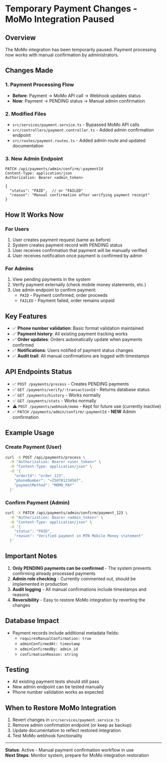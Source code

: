 # Temporary Payment Changes - MoMo Integration Paused

## Overview
The MoMo integration has been temporarily paused. Payment processing now works with manual confirmation by administrators.

## Changes Made

### 1. Payment Processing Flow
- **Before**: Payment → MoMo API call → Webhook updates status
- **Now**: Payment → PENDING status → Manual admin confirmation

### 2. Modified Files
- `src/services/payment.service.ts` - Bypassed MoMo API calls
- `src/controllers/payment.controller.ts` - Added admin confirmation endpoint
- `src/routes/payment.routes.ts` - Added admin route and updated documentation

### 3. New Admin Endpoint
```http
PATCH /api/payments/admin/confirm/:paymentId
Content-Type: application/json
Authorization: Bearer <admin_token>

{
  "status": "PAID",  // or "FAILED"
  "reason": "Manual confirmation after verifying payment receipt"
}
```

## How It Works Now

### For Users
1. User creates payment request (same as before)
2. System creates payment record with PENDING status
3. User receives confirmation that payment will be manually verified
4. User receives notification once payment is confirmed by admin

### For Admins
1. View pending payments in the system
2. Verify payment externally (check mobile money statements, etc.)
3. Use admin endpoint to confirm payment:
   - `PAID` - Payment confirmed, order proceeds
   - `FAILED` - Payment failed, order remains unpaid

## Key Features
- ✅ **Phone number validation**: Basic format validation maintained
- ✅ **Payment history**: All existing payment tracking works
- ✅ **Order updates**: Orders automatically update when payments confirmed
- ✅ **Notifications**: Users notified of payment status changes
- ✅ **Audit trail**: All manual confirmations are logged with timestamps

## API Endpoints Status
- ✅ `POST /payments/process` - Creates PENDING payments
- ✅ `GET /payments/verify/:transactionId` - Returns database status
- ✅ `GET /payments/history` - Works normally
- ✅ `GET /payments/stats` - Works normally
- ⚠️ `POST /payments/webhook/momo` - Kept for future use (currently inactive)
- ✅ `PATCH /payments/admin/confirm/:paymentId` - **NEW** Admin confirmation

## Example Usage

### Create Payment (User)
```bash
curl -X POST /api/payments/process \
  -H "Authorization: Bearer <user_token>" \
  -H "Content-Type: application/json" \
  -d '{
    "orderId": "order_123",
    "phoneNumber": "+250781234567",
    "paymentMethod": "MOMO_PAY"
  }'
```

### Confirm Payment (Admin)
```bash
curl -X PATCH /api/payments/admin/confirm/payment_123 \
  -H "Authorization: Bearer <admin_token>" \
  -H "Content-Type: application/json" \
  -d '{
    "status": "PAID",
    "reason": "Verified payment in MTN Mobile Money statement"
  }'
```

## Important Notes

1. **Only PENDING payments can be confirmed** - The system prevents confirming already processed payments
2. **Admin role checking** - Currently commented out, should be implemented in production
3. **Audit logging** - All manual confirmations include timestamps and reasons
4. **Reversibility** - Easy to restore MoMo integration by reverting the changes

## Database Impact
- Payment records include additional metadata fields:
  - `requiresManualConfirmation: true`
  - `adminConfirmedAt: timestamp`
  - `adminConfirmedBy: admin_id`
  - `confirmationReason: string`

## Testing
- All existing payment tests should still pass
- New admin endpoint can be tested manually
- Phone number validation works as expected

## When to Restore MoMo Integration
1. Revert changes in `src/services/payment.service.ts`
2. Remove admin confirmation endpoint (or keep as backup)
3. Update documentation to reflect restored integration
4. Test MoMo webhook functionality

---

**Status**: Active - Manual payment confirmation workflow in use  
**Next Steps**: Monitor system, prepare for MoMo integration restoration 